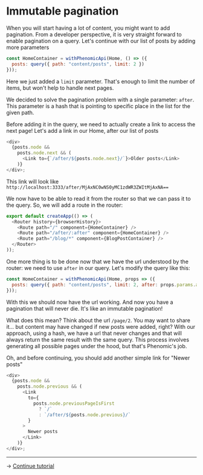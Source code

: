 # Immutable pagination

When you will start having a lot of content, you might want to add pagination.
From a developer perspective, it is very straight forward to enable pagination
on a query. Let's continue with our list of posts by adding more parameters

```js
const HomeContainer = withPhenomicApi(Home, () => ({
  posts: query({ path: "content/posts", limit: 2 })
}));
```

Here we just added a `limit` parameter. That's enough to limit the number of
items, but won't help to handle next pages.

We decided to solve the pagination problem with a single parameter: `after`.
This parameter is a hash that is pointing to specific place in the list for the
given path.

Before adding it in the query, we need to actually create a link to access the
next page! Let's add a link in our Home, after our list of posts

```js
<div>
  {posts.node &&
    posts.node.next && (
      <Link to={`/after/${posts.node.next}/`}>Older posts</Link>
    )}
</div>;
```

This link will look like
`http://localhost:3333/after/MjAxNC0wNS0yMC1zdWR3ZWItMjAxNA==`

We now have to be able to read it from the router so that we can pass it to the
query. So, we will add a route in the router:

```js
export default createApp(() => (
  <Router history={browserHistory}>
    <Route path="/" component={HomeContainer} />
    <Route path="/after/:after" component={HomeContainer} />
    <Route path="/blog/*" component={BlogPostContainer} />
  </Router>
));
```

One more thing is to be done now that we have the url understood by the router:
we need to use `after` in our query. Let's modify the query like this:

```js
const HomeContainer = withPhenomicApi(Home, props => ({
  posts: query({ path: "content/posts", limit: 2, after: props.params.after })
}));
```

With this we should now have the url working. And now you have a pagination that
will never die. It's like an immutable pagination!

What does this mean? Think about the url `/page/2`. You may want to share it...
but content may have changed if new posts were added, right? With our approach,
using a hash, we have a url that never changes and that will always return the
same result with the same query. This process involves generating all possible
pages under the hood, but that's Phenomic's job.

Oh, and before continuing, you should add another simple link for "Newer posts"

```js
<div>
  {posts.node &&
    posts.node.previous && (
      <Link
        to={
          posts.node.previousPageIsFirst
            ? `/`
            : `/after/${posts.node.previous}/`
        }
      >
        Newer posts
      </Link>
    )}
</div>;
```

---

→ [Continue tutorial](06.md)
